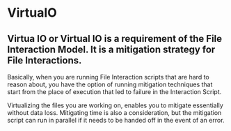 # VirtuaIO
## Virtua IO or Virtual IO is a requirement of the File Interaction Model. It is a mitigation strategy for File Interactions.

Basically, when you are running File Interaction scripts that are hard to reason about, you have the option of running mitigation techniques that start from the place of execution that led to failure in the Interaction Script.

Virtualizing the files you are working on, enables you to mitigate essentially without data loss. Mitigating time is also a consideration, but the mitigation script can run in parallel if it needs to be handed off in the event of an error.

